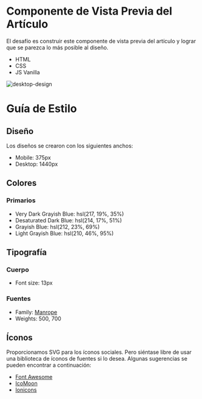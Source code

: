 # Componente de Vista Previa del Artículo

El desafío es construir este componente de vista previa del artículo y lograr que se parezca lo más posible al diseño.

- HTML
- CSS
- JS Vanilla

![desktop-design](https://user-images.githubusercontent.com/112582420/188288622-2bb00e8f-0c28-47b4-a89d-778ce2095a7a.jpg)

# Guía de Estilo

## Diseño

Los diseños se crearon con los siguientes anchos:

- Mobile: 375px
- Desktop: 1440px

## Colores

### Primarios

- Very Dark Grayish Blue: hsl(217, 19%, 35%)
- Desaturated Dark Blue: hsl(214, 17%, 51%)
- Grayish Blue: hsl(212, 23%, 69%)
- Light Grayish Blue: hsl(210, 46%, 95%)

## Tipografía

### Cuerpo

- Font size: 13px

### Fuentes

- Family: [Manrope](https://fonts.google.com/specimen/Manrope)
- Weights: 500, 700

## Íconos

Proporcionamos SVG para los íconos sociales. Pero siéntase libre de usar una biblioteca de íconos de fuentes si lo desea. Algunas sugerencias se pueden encontrar a continuación:

- [Font Awesome](https://fontawesome.com)
- [IcoMoon](https://icomoon.io)
- [Ionicons](https://ionicons.com)
